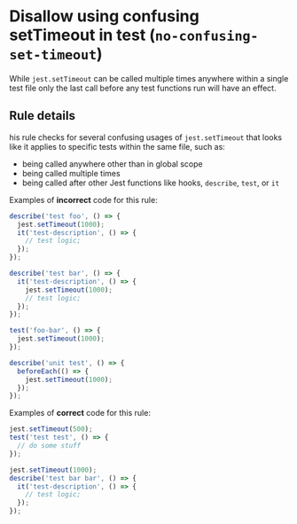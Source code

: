 # Disallow using confusing setTimeout in test (`no-confusing-set-timeout`)

<!-- end auto-generated rule header -->

While `jest.setTimeout` can be called multiple times anywhere within a single
test file only the last call before any test functions run will have an effect.

## Rule details

his rule checks for several confusing usages of `jest.setTimeout` that looks
like it applies to specific tests within the same file, such as:

- being called anywhere other than in global scope
- being called multiple times
- being called after other Jest functions like hooks, `describe`, `test`, or
  `it`

Examples of **incorrect** code for this rule:

```js
describe('test foo', () => {
  jest.setTimeout(1000);
  it('test-description', () => {
    // test logic;
  });
});

describe('test bar', () => {
  it('test-description', () => {
    jest.setTimeout(1000);
    // test logic;
  });
});

test('foo-bar', () => {
  jest.setTimeout(1000);
});

describe('unit test', () => {
  beforeEach(() => {
    jest.setTimeout(1000);
  });
});
```

Examples of **correct** code for this rule:

```js
jest.setTimeout(500);
test('test test', () => {
  // do some stuff
});
```

```js
jest.setTimeout(1000);
describe('test bar bar', () => {
  it('test-description', () => {
    // test logic;
  });
});
```
